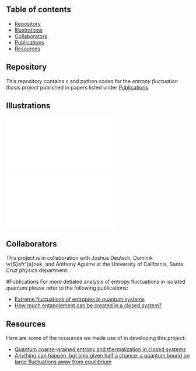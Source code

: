 ## Table of contents
* [Repository](#Repository)
* [Illustrations](#Illustrations)   
* [Collaborators](#Collaborators)
* [Publications](#Publications)
* [Resources](#Resources)	 

## Repository
   This repository contains c and python codes for the _entropy fluctuation thesis project_ published in
   papers listed under [Publications](#Publications).

## Illustrations


![Hist Sent](github_plot/Hist_Sent_new_copy.pdf) 
![Hist Sobs](github_plot/Hist_Sent_new_copy.pdf) 


## Collaborators
   This project is in collaboration with Joshua Deutsch, Dominik \v{S}afr\'{a}nek, and Anthony Aguirre at the University of California, Santa Cruz physics department. .  

#Publications
   For more detialed analysis of entropy fluctuations in isolated quantum please
   refer to the following publications:
   * [Extreme fluctuations of entropies in quantum systems](https://arxiv.org/abs/1908.07083)
   * [How much entanglement can be created in a closed system?](https://journals.aps.org/prb/abstract/10.1103/PhysRevB.101.060401)
   
## Resources
   Here are some of the resources we made use of in developing this project:
   * [Quantum coarse-grained entropy and thermalization in closed systems](https://journals.aps.org/pra/abstract/10.1103/PhysRevA.99.012103)
   * [Anything can happen, but only given half a chance: a quantum bound on large fluctuations away from equilibrium](https://journals.aps.org/pre/abstract/10.1103/PhysRevE.101.032112)

